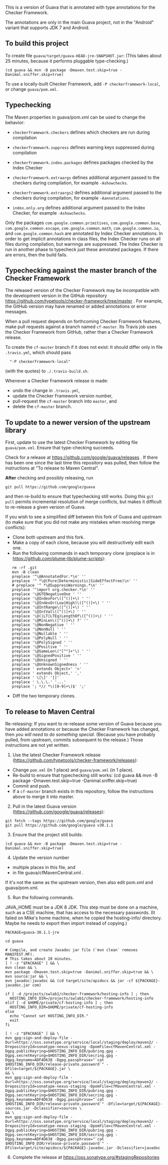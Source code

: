 This is a version of Guava that is annotated with type annotations for the Checker Framework.

The annotations are only in the main Guava project, not in the "Android" variant that supports JDK 7 and Android.


To build this project
---------------------

To create file `guava/target/guava-HEAD-jre-SNAPSHOT.jar`:
(This takes about 25 minutes, because it performs pluggable type-checking.)

```
(cd guava && mvn -B package -Dmaven.test.skip=true -Danimal.sniffer.skip=true)
```

To use a locally-built Checker Framework, add `-P checkerframework-local`,
or change `guava/pom.xml`.


Typechecking
------------

The Maven properties in guava/pom.xml can be used to change the behavior:

- `checkerframework.checkers` defines which checkers are run during compilation
- `checkerframework.suppress` defines warning keys suppressed during compilation
- `checkerframework.index.packages` defines packages checked by the Index Checker

- `checkerframework.extraargs` defines additional argument passed to the checkers during compilation, for example `-Ashowchecks`.
- `checkerframework.extraargs2` defines additional argument passed to the checkers during compilation, for example `-Aannotations`.
- `index.only.arg` defines additional argument passed to the Index Checker, for example `-Ashowchecks`.

Only the packages `com.google.common.primitives`, `com.google.common.base`,
`com.google.common.escape`, `com.google.common.math`,
`com.google.common.io`, and `com.google.common.hash` are annotated by Index
Checker annotations.  In order to get implicit annotations in class files,
the Index Checker runs on all files during compilation, but warnings are
suppressed. The Index Checker is run in another phase to typecheck just
these annotated packages. If there are errors, then the build fails.


Typechecking against the master branch of the Checker Framework
---------------------------------------------------------------

The released version of the Checker Framework may be incompatible with the
development version in the GitHub repository
https://github.com/typetools/checker-framework/tree/master .  For example,
the GitHub version may have renamed or added annotations or error messages.

When a pull request depends on forthcoming Checker Framework features, make
pull requests against a branch named `cf-master`.  Its Travis job uses the
Checker Framework from GitHub, rather than a Checker Framework release.

To create the `cf-master` branch if it does not exist:
It should differ only in file `.travis.yml`, which should pass
```
  "-P checkerframework-local"
```
(with the quotes) to `./.travis-build.sh`.

Whenever a Checker Framework release is made:
 * undo the change in `.travis.yml`,
 * update the Checker Framework version number,
 * pull-request the `cf-master` branch into `master`, and
 * delete the `cf-master` branch.


To update to a newer version of the upstream library
----------------------------------------------------

First, update to use the latest Checker Framework by editing file
`guava/pom.xml`.  Ensure that type-checking succeeds.

Check for a release at
  https://github.com/google/guava/releases
.  If there has been one since the last time this repository was pulled,
then follow the instructions at "To release to Maven Central".

**After** checking and possibly releasing, run

```
git pull https://github.com/google/guava
```

and then re-build to ensure that typechecking still works.
Doing this `git pull` permits incremental resolution of merge conflicts,
but makes it difficult to re-release a given version of Guava.

If you wish to see a simplified diff between this fork of Guava and upstream (to make sure that you did not make any mistakes when resolving merge conflicts):

 * Clone both upstream and this fork.
 * Make a copy of each clone, because you will destructively edit each one.
 * Run the following commands in each temporary clone
   (preplace is in https://github.com/plume-lib/plume-scripts):
```
   rm -rf .git
   mvn -B clean
   preplace '^\@AnnotatedFor.*\n' ''
   preplace '^ *\@(Pure|Deterministic|SideEffectFree)\n' ''
   # preplace '^ *\@SuppressWarnings.*\n' ''
   preplace '^import org.checker.*\n' ''
   preplace '\@GTENegativeOne ' ''
   preplace '\@IndexFor\([^()]+\) ' ''
   preplace '\@IndexOr(Low|High)\([^()]+\) ' ''
   preplace '\@IntRange\([^()]+\) ' ''
   preplace '\@IntVal\([^()]+\) ' ''
   preplace '\@(|LT|LTEq)LengthOf\([^()]+\) ' ''
   preplace '\@MinLen\([^()]+\) ?' ''
   preplace '\@NonNegative ' ''
   preplace '\@NonNull ' ''
   preplace '\@Nullable ' ''
   preplace '\@PolyNull ' ''
   preplace '\@PolySigned ' ''
   preplace '\@Positive ' ''
   preplace '\@SameLen\("[^"]+"\) ' ''
   preplace '\@SignedPositive ' ''
   preplace '\@Unsigned ' ''
   preplace '\@UnknownSignedness ' ''
   preplace ' extends Object>' '>'
   preplace ' extends Object,' ','
   preplace ' \[\]' '[]'
   preplace ' \.\.\.' '...'
   preplace '; *// *\([0-9]+\)$' ';'
```
 * Diff the two temporary clones.


To release to Maven Central
--------------------------

Re-releasing:  If you want to re-release some version of Guava because you have
added annotations or because the Checker Framework has changed, then *you will
need to do something special*.  (Because you have probably pulled, from
upstream, commits subsequent to the release.)  Those instructions are not
yet written.

1. Use the latest Checker Framework release
(https://github.com/typetools/checker-framework/releases):
 * Change `pom.xml` (in 1 place) and `guava/pom.xml` (in 1 place).
 * Re-build to ensure that typechecking still works:
   (cd guava && mvn -B package -Dmaven.test.skip=true -Danimal.sniffer.skip=true)
 * Commit and push.
 * If a `cf-master` branch exists in this repository, follow the
   instructions above to merge it into master.

2. Pull in the latest Guava version (https://github.com/google/guava/releases):
```
git fetch --tags https://github.com/google/guava
git pull https://github.com/google/guava v30.1.1
```

3. Ensure that the project still builds:
```
(cd guava && mvn -B package -Dmaven.test.skip=true -Danimal.sniffer.skip=true)
```

4. Update the version number
 * multiple places in this file, and
 * in file guava/cfMavenCentral.xml .

If it's not the same as the upstream version, then also edit pom.xml and guava/pom.xml.

5. Run the following commands.

JAVA_HOME must be a JDK 8 JDK.
This step must be done on a machine, such as a CSE machine, that has access to the necessary passwords.
(It failed on Mike's home machine, when he copied the hosting-info/ directory.
Maybe he needs to export then import instead of copying.)

```
PACKAGE=guava-30.1.1-jre

cd guava

# Compile, and create Javadoc jar file (`mvn clean` removes MANIFEST.MF).
# This takes about 20 minutes.
[ ! -z "$PACKAGE" ] && \
mvn clean && \
mvn package -Dmaven.test.skip=true -Danimal.sniffer.skip=true && \
mvn source:jar && \
mvn javadoc:javadoc && (cd target/site/apidocs && jar -cf ${PACKAGE}-javadoc.jar com)

if [ -d /projects/swlab1/checker-framework/hosting-info ] ; then
  HOSTING_INFO_DIR=/projects/swlab1/checker-framework/hosting-info
elif [ -d $HOME/private/cf-hosting-info ] ; then
  HOSTING_INFO_DIR=$HOME/private/cf-hosting-info
else
  echo "Cannot set HOSTING_INFO_DIR."
  exit
fi

[ ! -z "$PACKAGE" ] && \
mvn gpg:sign-and-deploy-file -Durl=https://oss.sonatype.org/service/local/staging/deploy/maven2/ -DrepositoryId=sonatype-nexus-staging -DpomFile=cfMavenCentral.xml -Dgpg.publicKeyring=$HOSTING_INFO_DIR/pubring.gpg -Dgpg.secretKeyring=$HOSTING_INFO_DIR/secring.gpg -Dgpg.keyname=ADF4D638 -Dgpg.passphrase="`cat $HOSTING_INFO_DIR/release-private.password`" -Dfile=target/${PACKAGE}.jar \
&& \
mvn gpg:sign-and-deploy-file -Durl=https://oss.sonatype.org/service/local/staging/deploy/maven2/ -DrepositoryId=sonatype-nexus-staging -DpomFile=cfMavenCentral.xml -Dgpg.publicKeyring=$HOSTING_INFO_DIR/pubring.gpg -Dgpg.secretKeyring=$HOSTING_INFO_DIR/secring.gpg -Dgpg.keyname=ADF4D638 -Dgpg.passphrase="`cat $HOSTING_INFO_DIR/release-private.password`" -Dfile=target/${PACKAGE}-sources.jar -Dclassifier=sources \
&& \
mvn gpg:sign-and-deploy-file -Durl=https://oss.sonatype.org/service/local/staging/deploy/maven2/ -DrepositoryId=sonatype-nexus-staging -DpomFile=cfMavenCentral.xml -Dgpg.publicKeyring=$HOSTING_INFO_DIR/pubring.gpg -Dgpg.secretKeyring=$HOSTING_INFO_DIR/secring.gpg -Dgpg.keyname=ADF4D638 -Dgpg.passphrase="`cat $HOSTING_INFO_DIR/release-private.password`" -Dfile=target/site/apidocs/${PACKAGE}-javadoc.jar -Dclassifier=javadoc
```

6. Complete the release at https://oss.sonatype.org/#stagingRepositories
